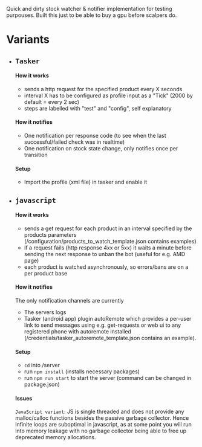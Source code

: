 Quick and dirty stock watcher & notifier implementation for testing purpouses. Built this just to be able to buy a gpu before scalpers do.

# Variants

- ## `Tasker`

  #### How it works
  - sends a http request for the specified product every X seconds
  - interval X has to be configured as profile input as a "Tick" (2000 by default = every 2 sec)
  - steps are labelled with "test" and "config", self explanatory
  
  #### How it notifies
  - One notification per response code (to see when the last successful/failed check was in realtime)
  - One notification on stock state change, only notifies once per transition
  
  #### Setup
  - Import the profile (xml file) in tasker and enable it

- ## `javascript`

  #### How it works
  - sends a get request for each product in an interval specified by the products parameters (/configuration/products_to_watch_template.json contains examples)
  - if a request fails (http response 4xx or 5xx) it waits a minute before sending the next response to unban the bot (useful for e.g. AMD page)
  - each product is watched asynchronously, so errors/bans are on a per product base

  #### How it notifies
  The only notification channels are currently
  - The servers logs
  - Tasker (android app) plugin autoRemote which provides a per-user link to send messages using e.g. get-requests or web ui to any registered phone with autoremote installed (/credentials/tasker_autoremote_template.json contains an example).

  #### Setup
  - `cd` into /server
  - run `npm install` (installs necessary packages)
  - run `npm run start` to start the server (command can be changed in package.json)

  #### Issues
  `JavaScript variant`: JS is single threaded and does not provide any malloc/calloc functions besides the passive garbage collector. Hence infinite loops are suboptimal in          javascript, as at some point you will run into memory leakage with no garbage collector being able to free up deprecated memory allocations.
